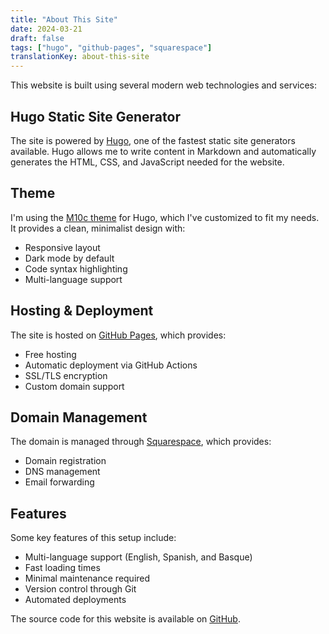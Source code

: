 ```yaml
---
title: "About This Site"
date: 2024-03-21
draft: false
tags: ["hugo", "github-pages", "squarespace"]
translationKey: about-this-site
---
```


This website is built using several modern web technologies and services:

## Hugo Static Site Generator
The site is powered by [Hugo](https://gohugo.io), one of the fastest static site generators available. Hugo allows me to write content in Markdown and automatically generates the HTML, CSS, and JavaScript needed for the website.

## Theme
I'm using the [M10c theme](https://github.com/vaga/hugo-theme-m10c) for Hugo, which I've customized to fit my needs. It provides a clean, minimalist design with:
- Responsive layout
- Dark mode by default
- Code syntax highlighting
- Multi-language support

## Hosting & Deployment
The site is hosted on [GitHub Pages](https://pages.github.com), which provides:
- Free hosting
- Automatic deployment via GitHub Actions
- SSL/TLS encryption
- Custom domain support

## Domain Management
The domain is managed through [Squarespace](https://www.squarespace.com), which provides:
- Domain registration
- DNS management
- Email forwarding

## Features
Some key features of this setup include:
- Multi-language support (English, Spanish, and Basque)
- Fast loading times
- Minimal maintenance required
- Version control through Git
- Automated deployments

The source code for this website is available on [GitHub](https://github.com/arraiz/arraiz.github.io). 

